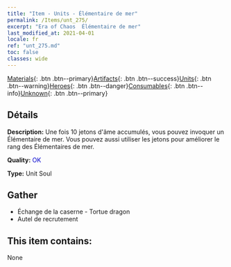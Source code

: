 ```yaml
---
title: "Item - Units - Élémentaire de mer"
permalink: /Items/unt_275/
excerpt: "Era of Chaos  Élémentaire de mer"
last_modified_at: 2021-04-01
locale: fr
ref: "unt_275.md"
toc: false
classes: wide
---
```

 [Materials](/fr/Items/){: .btn .btn--primary}[Artifacts](/fr/Items/Artifacts/){: .btn .btn--success}[Units](/fr/Items/Units/){: .btn .btn--warning}[Heroes](/fr/Items/Heroes/){: .btn .btn--danger}[Consumables](/fr/Items/Consumables/){: .btn .btn--info}[Unknown](/fr/Items/Unknown/){: .btn .btn--primary}

## Détails
 **Description:** Une fois 10 jetons d'âme accumulés, vous pouvez invoquer un Élémentaire de mer. Vous pouvez aussi utiliser les jetons pour améliorer le rang des Élémentaires de mer.

 **Quality:** <span style="color: #0000CD">OK</span>

 **Type:** Unit Soul

## Gather

*    Échange de la caserne - Tortue dragon 
*    Autel de recrutement 

## This item contains:

  None

